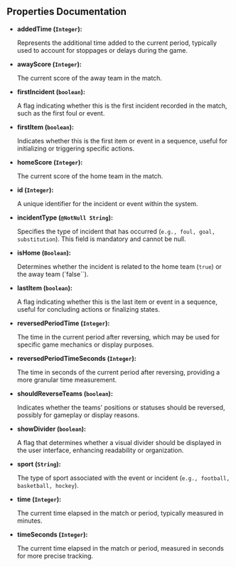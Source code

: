 ## Properties Documentation

- **addedTime (`Integer`):**

  Represents the additional time added to the current period, typically used to account for stoppages or delays during the game.

- **awayScore (`Integer`):**

  The current score of the away team in the match.

- **firstIncident (`boolean`):**

  A flag indicating whether this is the first incident recorded in the match, such as the first foul or event.

- **firstItem (`boolean`):**

  Indicates whether this is the first item or event in a sequence, useful for initializing or triggering specific actions.

- **homeScore (`Integer`):**

  The current score of the home team in the match.

- **id (`Integer`):**

  A unique identifier for the incident or event within the system.

- **incidentType (`@NotNull String`):**

  Specifies the type of incident that has occurred (`e.g., foul, goal, substitution`). This field is mandatory and cannot be null.

- **isHome (`Boolean`):**

  Determines whether the incident is related to the home team (```true```) or the away team (`false``).

- **lastItem (`boolean`):**

  A flag indicating whether this is the last item or event in a sequence, useful for concluding actions or finalizing states.

- **reversedPeriodTime (`Integer`):**

  The time in the current period after reversing, which may be used for specific game mechanics or display purposes.

- **reversedPeriodTimeSeconds (`Integer`):**

  The time in seconds of the current period after reversing, providing a more granular time measurement.

- **shouldReverseTeams (`boolean`):**

  Indicates whether the teams' positions or statuses should be reversed, possibly for gameplay or display reasons.

- **showDivider (`boolean`):**

  A flag that determines whether a visual divider should be displayed in the user interface, enhancing readability or organization.

- **sport (`String`):**

  The type of sport associated with the event or incident (`e.g., football, basketball, hockey`).

- **time (`Integer`):**

  The current time elapsed in the match or period, typically measured in minutes.

- **timeSeconds (`Integer`):**

  The current time elapsed in the match or period, measured in seconds for more precise tracking.